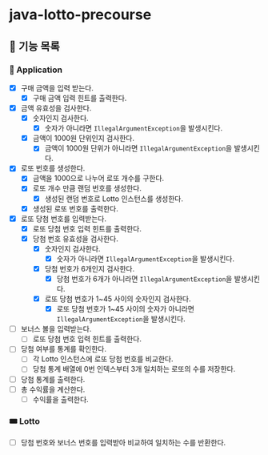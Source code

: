 # java-lotto-precourse

## 🚀 기능 목록

### 🎰 Application

- [x] 구매 금액을 입력 받는다.
  - [x] 구매 금액 입력 힌트를 출력한다.
- [x] 금액 유효성을 검사한다.
  - [x] 숫자인지 검사한다.
    - [x] 숫자가 아니라면 `IllegalArgumentException`을 발생시킨다.
  - [x] 금액이 1000원 단위인지 검사한다.
    - [x] 금액이 1000원 단위가 아니라면 `IllegalArgumentException`을 발생시킨다.
- [x] 로또 번호를 생성한다.
  - [x] 금액을 1000으로 나누어 로또 개수를 구한다.
  - [x] 로또 개수 만큼 랜덤 번호를 생성한다.
    - [x] 생성된 랜덤 번호로 Lotto 인스턴스를 생성한다.
  - [x] 생성된 로또 번호를 출력한다.
- [x] 로또 당첨 번호를 입력받는다.
  - [x] 로또 당첨 번호 입력 힌트를 출력한다.
  - [x] 당첨 번호 유효성을 검사한다.
    - [x] 숫자인지 검사한다.
      - [x] 숫자가 아니라면 `IllegalArgumentException`을 발생시킨다.
    - [x] 당첨 번호가 6개인지 검사한다.
      - [x] 당첨 번호가 6개가 아니라면 `IllegalArgumentException`을 발생시킨다.
    - [x] 로또 당첨 번호가 1~45 사이의 숫자인지 검사한다.
      - [x] 로또 당첨 번호가 1~45 사이의 숫자가 아니라면 `IllegalArgumentException`을 발생시킨다.
- [ ] 보너스 볼을 입력받는다.
  - [ ] 로또 당첨 번호 입력 힌트를 출력한다.
- [ ] 당첨 여부를 통계를 확인한다.
  - [ ] 각 Lotto 인스턴스에 로또 당첨 번호를 비교한다.
  - [ ] 당첨 통계 배열에 0번 인덱스부터 3개 일치하는 로또의 수를 저장한다.
- [ ] 당첨 통계를 출력한다.
- [ ] 총 수익률을 계산한다.
  - [ ] 수익률을 출력한다.

### 🎟️ Lotto

- [ ] 당첨 번호와 보너스 번호를 입력받아 비교하여 일치하는 수를 반환한다.
